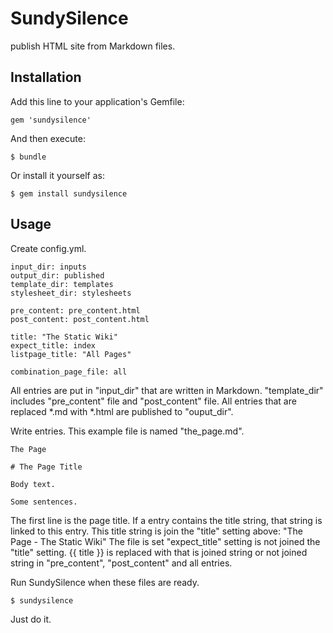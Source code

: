 # SundySilence

publish HTML site from Markdown files.

## Installation

Add this line to your application's Gemfile:

    gem 'sundysilence'

And then execute:

    $ bundle

Or install it yourself as:

    $ gem install sundysilence

## Usage

Create config.yml.

    input_dir: inputs
    output_dir: published
    template_dir: templates
    stylesheet_dir: stylesheets
    
    pre_content: pre_content.html
    post_content: post_content.html
    
    title: "The Static Wiki"
    expect_title: index
    listpage_title: "All Pages"
    
    combination_page_file: all

All entries are put in "input_dir" that are written in Markdown.
"template_dir" includes "pre_content" file and "post_content" file.
All entries that are replaced *.md with *.html are published to "ouput_dir".

Write entries.
This example file is named "the_page.md".

    The Page
    
    # The Page Title
    
    Body text.
    
    Some sentences.

The first line is the page title.
If a entry contains the title string,
that string is linked to this entry.
This title string is join the "title" setting above: "The Page - The Static Wiki"
The file is set "expect_title" setting is not joined the "title" setting.
{{ title }} is replaced with that is joined string or not joined string
in "pre_content", "post_content" and all entries.

Run SundySilence when these files are ready.

    $ sundysilence

Just do it.

